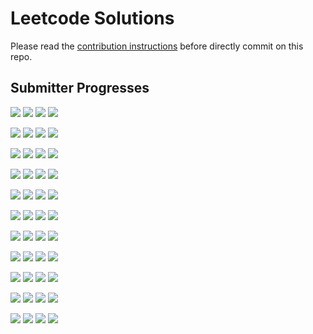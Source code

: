 # Leetcode Solutions
Please read the [contribution instructions](https://github.com/leetcode-study-group/leetcode-solutions/wiki) before directly commit on this repo.

## Submitter Progresses

![](https://img.shields.io/badge/Progress-044%20%2F%20310-ff2400.svg) ![](https://img.shields.io/badge/Recent-055-00ff00.svg) ![](https://img.shields.io/badge/Total-080-ff69b4.svg) ![](https://img.shields.io/badge/Name-lijunray-lightgrey.svg) 

![](https://img.shields.io/badge/Progress-101%20%2F%20310-ff5300.svg) ![](https://img.shields.io/badge/Recent-041-00ff00.svg) ![](https://img.shields.io/badge/Total-306-ff69b4.svg) ![](https://img.shields.io/badge/Name-Jrui-lightgrey.svg) 

![](https://img.shields.io/badge/Progress-095%20%2F%20310-ff4e00.svg) ![](https://img.shields.io/badge/Recent-031-3ae100.svg) ![](https://img.shields.io/badge/Total-134-ff69b4.svg) ![](https://img.shields.io/badge/Name-olaolaola-lightgrey.svg) 

![](https://img.shields.io/badge/Progress-159%20%2F%20310-f88200.svg) ![](https://img.shields.io/badge/Recent-022-bda000.svg) ![](https://img.shields.io/badge/Total-237-ff69b4.svg) ![](https://img.shields.io/badge/Name-Joshuawong-lightgrey.svg) 

![](https://img.shields.io/badge/Progress-115%20%2F%20310-ff5e00.svg) ![](https://img.shields.io/badge/Recent-012-ff5700.svg) ![](https://img.shields.io/badge/Total-164-ff69b4.svg) ![](https://img.shields.io/badge/Name-haolin29-lightgrey.svg) 

![](https://img.shields.io/badge/Progress-051%20%2F%20310-ff2900.svg) ![](https://img.shields.io/badge/Recent-010-ff4800.svg) ![](https://img.shields.io/badge/Total-080-ff69b4.svg) ![](https://img.shields.io/badge/Name-zhouyuanquaner-lightgrey.svg) 

![](https://img.shields.io/badge/Progress-141%20%2F%20310-ff7300.svg) ![](https://img.shields.io/badge/Recent-005-ff2400.svg) ![](https://img.shields.io/badge/Total-282-ff69b4.svg) ![](https://img.shields.io/badge/Name-yanyatongzh-lightgrey.svg) 

![](https://img.shields.io/badge/Progress-074%20%2F%20310-ff3c00.svg) ![](https://img.shields.io/badge/Recent-005-ff2400.svg) ![](https://img.shields.io/badge/Total-097-ff69b4.svg) ![](https://img.shields.io/badge/Name-a_rabbit-lightgrey.svg) 

![](https://img.shields.io/badge/Progress-025%20%2F%20310-ff1400.svg) ![](https://img.shields.io/badge/Recent-003-ff1500.svg) ![](https://img.shields.io/badge/Total-031-ff69b4.svg) ![](https://img.shields.io/badge/Name-brucegx-lightgrey.svg) 

![](https://img.shields.io/badge/Progress-059%20%2F%20310-ff3000.svg) ![](https://img.shields.io/badge/Recent-000-ff0000.svg) ![](https://img.shields.io/badge/Total-066-ff69b4.svg) ![](https://img.shields.io/badge/Name-zhuwhr-lightgrey.svg) 

![](https://img.shields.io/badge/Progress-020%20%2F%20310-ff1000.svg) ![](https://img.shields.io/badge/Recent-000-ff0000.svg) ![](https://img.shields.io/badge/Total-063-ff69b4.svg) ![](https://img.shields.io/badge/Name-robturtle-lightgrey.svg) 

